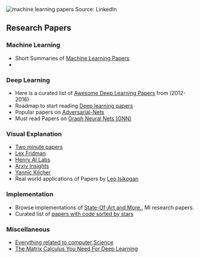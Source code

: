 ![machine learning papers Source: LinkedIn](http://data-mining.philippe-fournier-viger.com/wp-content/uploads/2019/06/image-1-1024x798.png)

## Research Papers

### Machine Learning
- Short Summaries of [Machine Learning Papers](https://github.com/aleju/papers)
- 

### Deep Learning
- Here is a curated list of [Awesome Deep Learning Papers](https://github.com/terryum/awesome-deep-learning-papers) from (2012-2016)
- Roadmap to start reading [Deep learning papers](https://github.com/floodsung/Deep-Learning-Papers-Reading-Roadmap)
- Popular papers on [Adversarial-Nets](https://github.com/zhangqianhui/AdversarialNetsPapers)
- Must read Papers on [Graph Neural Nets (GNN)](https://github.com/thunlp/GNNPapers)

### Visual Explanation
- [Two minute papers](https://www.youtube.com/user/keeroyz/)
- [Lex Fridman](https://www.youtube.com/user/lexfridman/)
- [Henry AI Labs](https://www.youtube.com/channel/UCHB9VepY6kYvZjj0Bgxnpbw)
- [Arxiv Insights](https://www.youtube.com/channel/UCNIkB2IeJ-6AmZv7bQ1oBYg)
- [Yannic Kilcher](https://www.youtube.com/channel/UCZHmQk67mSJgfCCTn7xBfew/featured)
- Real world applications of Papers by [Leo Isikogan](https://www.youtube.com/channel/UC-YAxUbpa1hvRyfJBKFNcJA/featured) 

### Implementation 
- Browse implementations of [State-Of-Art and More..](https://paperswithcode.com/) Ml research papers.
- Curated list of [papers with code sorted by stars](https://github.com/zziz/pwc)  


### Miscellaneous
- [Everything related to computer Science](https://github.com/papers-we-love/papers-we-love)
- [The Matrix Calculus You Need For Deep Learning](Assets/papers/mathsforNN.pdf)
